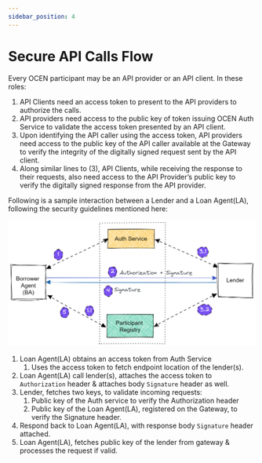 ```yaml
---
sidebar_position: 4
---
```

# Secure API Calls Flow

Every OCEN participant may be an API provider or an API client. In these roles:

1. API Clients need an access token to present to the API providers to authorize the calls.
2. API providers need access to the public key of token issuing OCEN Auth Service to validate the access token presented by an API client.
3. Upon identifying the API caller using the access token, API providers need access to the public key of the API caller available at the Gateway to verify the integrity of the digitally signed request sent by the API client.
4. Along similar lines to (3), API Clients, while receiving the response to their requests, also need access to the API Provider’s public key to verify the digitally signed response from the API provider.

Following is a sample interaction between a Lender and a Loan Agent(LA), following the security guidelines mentioned here:

![Secure interaction sample between Loan Agent(LA) & Lender](./img/secure-interaction-flow.png "Secure Interaction Flow")

1. Loan Agent(LA) obtains an access token from Auth Service
    1. Uses the access token to fetch endpoint location of the lender(s).
2. Loan Agent(LA) call lender(s), attaches the access token to `Authorization` header & attaches body `Signature` header as well.
3. Lender, fetches two keys, to validate incoming requests: 
    1. Public key of the Auth service to verify the Authorization header
    2. Public key of the Loan Agent(LA), registered on the Gateway, to verify the Signature header.
4. Respond back to Loan Agent(LA), with response body `Signature` header attached.
5. Loan Agent(LA), fetches public key of the lender from gateway & processes the request if valid.